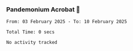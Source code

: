 ### Pandemonium Acrobat 🤸

<!--START_SECTION:waka-->

```all_time
From: 03 February 2025 - To: 10 February 2025

Total Time: 0 secs

No activity tracked
```

<!--END_SECTION:waka-->
